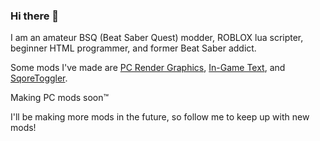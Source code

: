 ### Hi there 👋

I am an amateur BSQ (Beat Saber Quest) modder, ROBLOX lua scripter, beginner HTML programmer, and former Beat Saber addict.

Some mods I've made are [PC Render Graphics](https://github.com/CGray1234/Quest-PC-Render-Graphics), [In-Game Text](https://github.com/CGray1234/InGameText), and [SqoreToggler](https://github.com/CGray1234/SqoreToggler).

Making PC mods soon™

I'll be making more mods in the future, so follow me to keep up with new mods!

<!--
**CGray1234/CGray1234** is a ✨ _special_ ✨ repository because its `README.md` (this file) appears on your GitHub profile.

Here are some ideas to get you started:

- 🔭 I’m currently working on ...
- 🌱 I’m currently learning ...
- 👯 I’m looking to collaborate on ...
- 🤔 I’m looking for help with ...
- 💬 Ask me about ...
- 📫 How to reach me: ...
- 😄 Pronouns: ...
- ⚡ Fun fact: ...
-->
